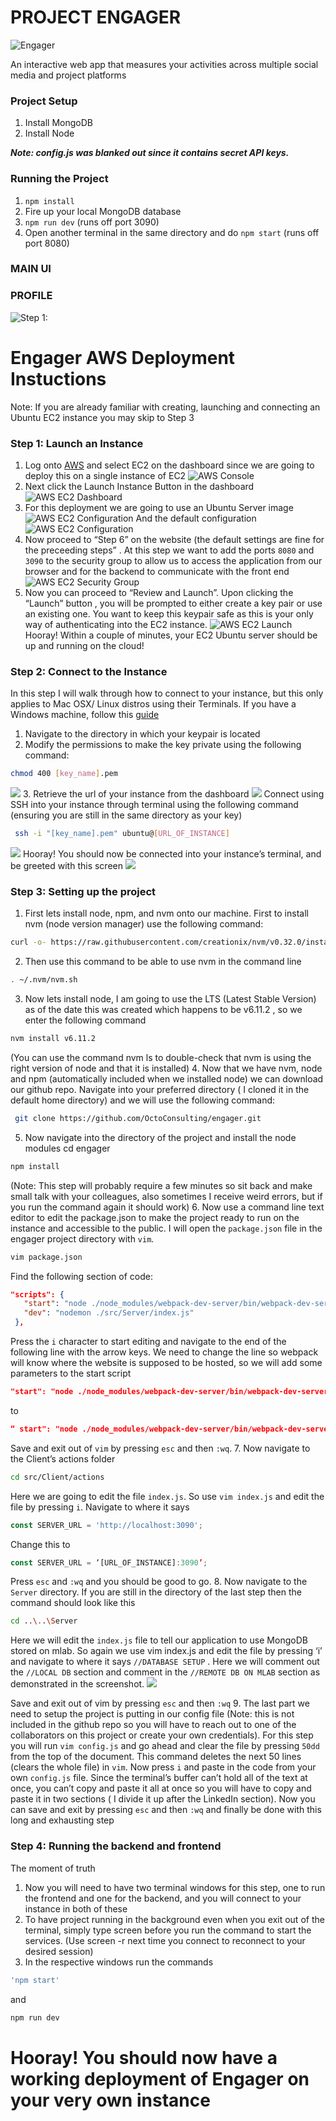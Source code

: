 PROJECT ENGAGER
================
![Engager](https://github.com/OctoConsulting/engager/blob/public_profile/img/Engager_ico_48.png?raw=true)

An interactive web app that measures your activities across multiple social media and project platforms

### Project Setup
1. Install MongoDB
2. Install Node

***Note: config.js was blanked out since it contains secret API keys.***

### Running the Project

1. `npm install`
2. Fire up your local MongoDB database
3. `npm run dev` (runs off port 3090)
4. Open another terminal in the same directory and do `npm start` (runs off port 8080)


### MAIN UI


### PROFILE

![Step 1:](https://photos-6.dropbox.com/t/2/AADM4rLH13JquRAYwNMX1wQEWhKRPP5O3vVJPDeHdRE-Yg/12/76004654/jpeg/32x32/3/1502496000/0/2/Engager_dashboard.JPG/EKy8_DoY6JsIIAcoBw/h2HEhLliKXFYZ_o0rErACfOWyB-T_Rvir7dTGBzb2Ao?dl=0&size=2048x1536&size_mode=3)

# Engager AWS Deployment Instuctions

Note: If you are already familiar with creating, launching and connecting an Ubuntu EC2 instance you may skip to Step 3

### Step 1: Launch an Instance
1. Log onto [AWS](aws.amazon.com) and select EC2 on the dashboard since we are going to deploy this on a single instance of EC2
![AWS Console](https://github.com/OctoConsulting/engager/blob/master/img/aws_screenshots/4.png?raw=true)
2. Next click the Launch Instance Button in the dashboard
![AWS EC2 Dashboard](https://github.com/OctoConsulting/engager/blob/master/img/aws_screenshots/2.png?raw=true)
3. For this deployment we are going to use an Ubuntu Server image
![AWS EC2 Configuration](https://github.com/OctoConsulting/engager/blob/master/img/aws_screenshots/3.png?raw=true)
    And the default configuration
![AWS EC2 Configuration](https://github.com/OctoConsulting/engager/blob/master/img/aws_screenshots/5.png?raw=true)
4. Now proceed to “Step 6” on the website (the default settings are fine for the preceeding steps” . At this step we want to add the ports `8080` and `3090` to the security group to allow us to access the application from our browser and for the backend to communicate with the front end
![AWS EC2 Security Group](https://github.com/OctoConsulting/engager/blob/master/img/aws_screenshots/7.png?raw=true)
5. Now you can proceed to “Review and Launch”. Upon clicking the “Launch” button , you will be prompted to either create a key pair or use an existing one. You want to keep this keypair safe as this is your only way of authenticating into the EC2 instance.
![AWS EC2 Launch](https://github.com/OctoConsulting/engager/blob/master/img/aws_screenshots/6.png?raw=true)
Hooray! Within a couple of minutes, your EC2 Ubuntu server should be up and running on the cloud!
### Step 2: Connect to the Instance
 In this step I will walk through how to connect to your instance, but this only applies to Mac OSX/ Linux distros using their Terminals. If you have a Windows machine, follow this [guide]( https://docs.aws.amazon.com/AWSEC2/latest/UserGuide/putty.html?icmpid=docs_ec2_console)
1. Navigate to the directory in which your keypair is located
2. Modify the permissions to make the key private using the following command: 
```bash
chmod 400 [key_name].pem
```
![](https://github.com/OctoConsulting/engager/blob/master/img/aws_screenshots/9.png?raw=true)
3. Retrieve the url of your instance from the dashboard
![](https://github.com/OctoConsulting/engager/blob/master/img/aws_screenshots/10.png?raw=true)
Connect using SSH into your instance through terminal using the following command (ensuring you are still in the same directory as your key)
```bash
 ssh -i "[key_name].pem" ubuntu@[URL_OF_INSTANCE]
 ```
 ![](https://github.com/OctoConsulting/engager/blob/master/img/aws_screenshots/11.png?raw=true)
Hooray! You should now be connected into your instance’s terminal, and be greeted with this screen
![](https://github.com/OctoConsulting/engager/blob/master/img/aws_screenshots/12.png?raw=true)
### Step 3: Setting up the project
1. First lets install node, npm, and nvm onto our machine. First to install nvm (node version manager) use the following command:
```bash
curl -o- https://raw.githubusercontent.com/creationix/nvm/v0.32.0/install.sh | bash
```
2. Then use this command to be able to use nvm in the command line
```bash
. ~/.nvm/nvm.sh
```
3. Now lets install node, I am going to use the LTS (Latest Stable Version) as of the date this was created which happens to be v6.11.2 , so we enter the following command 
```bash
nvm install v6.11.2
```
(You can use the command nvm ls to double-check that nvm is using the right version of node and that it is installed)
4. Now that we have nvm, node and npm (automatically included when we installed node) we can download our github repo. Navigate into your preferred directory ( I cloned it in the default home directory) and we will use the following command:
```bash
 git clone https://github.com/OctoConsulting/engager.git
```
5. Now navigate into the directory of the project and install the node modules 
cd engager
```bash
npm install
```
(Note: This step will probably require a few minutes so sit back and make small talk with your colleagues, also sometimes I receive weird errors, but if you run the command again it should work)
6. Now use a command line text editor to edit the package.json to make the project ready to run on the instance and accessible to the public. I will open the  `package.json` file in the engager project directory with `vim`.
```sh
vim package.json 
```
   Find the following section of code:
```json
"scripts": {
   "start": "node ./node_modules/webpack-dev-server/bin/webpack-dev-server.js",
   "dev": "nodemon ./src/Server/index.js"
 },
 ```
Press the `i` character to start editing and navigate to the end of the following line with the arrow keys. We need to change the line so webpack will know where the website is supposed to be hosted, so we will add some parameters to the start script
```json
"start": "node ./node_modules/webpack-dev-server/bin/webpack-dev-server.js",
```
 to
 ```json
“ start": "node ./node_modules/webpack-dev-server/bin/webpack-dev-server.js --host 0.0.0.0 --public [URL_OF_INSTANCE]"
```
Save and exit out of `vim` by pressing `esc`  and then `:wq`. 
7. Now navigate to the Client’s actions folder 
```sh
cd src/Client/actions
```
Here we are going to edit the file `index.js`. So use `vim index.js` and edit the file by pressing `i`. Navigate to where it says 
```javascript
const SERVER_URL = 'http://localhost:3090';
```
Change this to 
```javascript
const SERVER_URL = ‘[URL_OF_INSTANCE]:3090’;
```
Press `esc`  and  `:wq` and you should be good to go.
8. Now navigate to the `Server` directory. If you are still in the directory of the last step then the command should look like this 
```sh
cd ..\..\Server
```
Here we will edit the `index.js` file to tell our application to use MongoDB stored on mlab.  So again we use vim index.js and edit the file by pressing ‘i’ and navigate to where it says `//DATABASE SETUP` .  Here we will comment out the `//LOCAL DB` section and comment in the `//REMOTE DB ON MLAB` section as demonstrated in the screenshot. 
![](https://github.com/OctoConsulting/engager/blob/master/img/aws_screenshots/22.png?raw=true)

Save and exit out of vim by pressing `esc`  and then `:wq`
9. The last part we need to setup the project is putting in our config file (Note: this is not included in the github repo so you will have to reach out to one of the collaborators on this project or create your own credentials). For this step you will run `vim config.js` and go ahead and clear the file by pressing `50dd` from the top of the document. This command deletes the next 50 lines (clears the whole file)  in `vim`. Now press `i` and paste in the code from your own `config.js` file. Since the terminal’s buffer can’t hold all of the text at once, you can’t copy and paste it all at once so you will have to copy and paste it in two sections ( I divide it up after the LinkedIn section).
Now you can save and exit by pressing `esc`  and then `:wq` and finally be done with this long and exhausting step
### Step 4: Running the backend and frontend
 The moment of truth
1. Now you will need to have two terminal windows for this step, one to run the frontend and one for the backend, and you will connect to your instance in both of these
2. To have project running in the background even when you exit out of the terminal, simply type screen before you run the command to start the services. (Use screen -r next time you connect to reconnect to your desired session)
3. In the respective windows run the commands
```sh
'npm start' 
```
and 
```sh
npm run dev 
```
# Hooray! You should now have a working deployment of Engager on your very own instance
